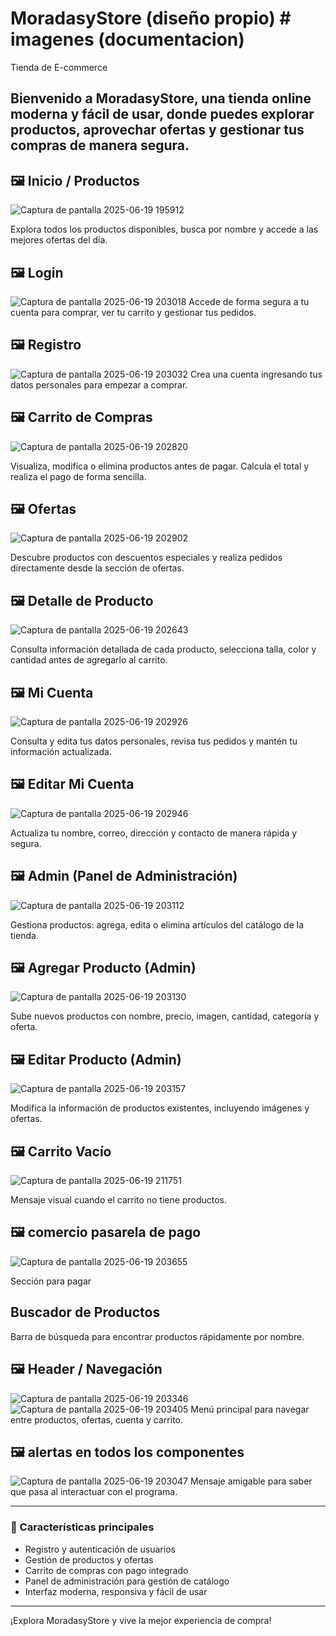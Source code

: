 # MoradasyStore (diseño propio) # imagenes (documentacion)

Tienda de E-commerce

Bienvenido a **MoradasyStore**, una tienda online moderna y fácil de usar, donde puedes explorar productos, aprovechar ofertas y gestionar tus compras de manera segura.
---

## 🖼️ Inicio / Productos
![Captura de pantalla 2025-06-19 195912](https://github.com/user-attachments/assets/0d52e36e-33ef-4793-8cdc-8588bd528d19)

Explora todos los productos disponibles, busca por nombre y accede a las mejores ofertas del día.

## 🖼️ Login
![Captura de pantalla 2025-06-19 203018](https://github.com/user-attachments/assets/15de7f02-1bc7-4d94-8573-295712e70126)
Accede de forma segura a tu cuenta para comprar, ver tu carrito y gestionar tus pedidos.

## 🖼️ Registro
![Captura de pantalla 2025-06-19 203032](https://github.com/user-attachments/assets/63a9f7a0-bdab-4481-b4fb-44f87307e441)
Crea una cuenta ingresando tus datos personales para empezar a comprar.

## 🖼️ Carrito de Compras
![Captura de pantalla 2025-06-19 202820](https://github.com/user-attachments/assets/5f38ae68-918a-4512-bb33-a021ecfdd5b0)


Visualiza, modifica o elimina productos antes de pagar. Calcula el total y realiza el pago de forma sencilla.

## 🖼️ Ofertas
![Captura de pantalla 2025-06-19 202902](https://github.com/user-attachments/assets/190fff25-cfbe-42ae-b05d-7a0bd7960643)

Descubre productos con descuentos especiales y realiza pedidos directamente desde la sección de ofertas.

## 🖼️ Detalle de Producto
![Captura de pantalla 2025-06-19 202643](https://github.com/user-attachments/assets/489d3b18-a436-46eb-8609-a867497ccccf)

Consulta información detallada de cada producto, selecciona talla, color y cantidad antes de agregarlo al carrito.

## 🖼️ Mi Cuenta
![Captura de pantalla 2025-06-19 202926](https://github.com/user-attachments/assets/3e0352a1-80c0-45bd-b5d4-12d60494f66e)

Consulta y edita tus datos personales, revisa tus pedidos y mantén tu información actualizada.

## 🖼️ Editar Mi Cuenta
![Captura de pantalla 2025-06-19 202946](https://github.com/user-attachments/assets/80ff08cb-f716-4e73-8a31-c5d1c2587d98)


Actualiza tu nombre, correo, dirección y contacto de manera rápida y segura.

## 🖼️ Admin (Panel de Administración)
![Captura de pantalla 2025-06-19 203112](https://github.com/user-attachments/assets/7a4f01a6-1ad6-4d5f-975a-9f557ce53ad5)

Gestiona productos: agrega, edita o elimina artículos del catálogo de la tienda.

## 🖼️ Agregar Producto (Admin)
![Captura de pantalla 2025-06-19 203130](https://github.com/user-attachments/assets/b126afa3-0065-4b57-b4f1-2b8b7beaff1d)

Sube nuevos productos con nombre, precio, imagen, cantidad, categoría y oferta.

## 🖼️ Editar Producto (Admin)
![Captura de pantalla 2025-06-19 203157](https://github.com/user-attachments/assets/9b694bce-da69-4c08-a419-b009465a9a0e)

Modifica la información de productos existentes, incluyendo imágenes y ofertas.

## 🖼️ Carrito Vacío
![Captura de pantalla 2025-06-19 211751](https://github.com/user-attachments/assets/e6bdffbb-079c-4b97-93e2-a2c580bc50ed)

Mensaje visual cuando el carrito no tiene productos.

## 🖼️ comercio pasarela de pago
![Captura de pantalla 2025-06-19 203655](https://github.com/user-attachments/assets/0a5debd0-00cc-42fe-a747-7701361c67d0)

Sección para pagar

## Buscador de Productos
Barra de búsqueda para encontrar productos rápidamente por nombre.

## 🖼️ Header / Navegación
![Captura de pantalla 2025-06-19 203346](https://github.com/user-attachments/assets/b32efaac-d308-4486-bd77-054b9db9c006)
![Captura de pantalla 2025-06-19 203405](https://github.com/user-attachments/assets/e18eb2a3-ed01-4b43-9006-f577cfc21679)
Menú principal para navegar entre productos, ofertas, cuenta y carrito.

## 🖼️ alertas en todos los componentes 
![Captura de pantalla 2025-06-19 203047](https://github.com/user-attachments/assets/1078aba9-9f89-4f0c-8f95-d2c2a2768b88)
Mensaje amigable para saber que pasa al interactuar con el programa.

---

### 🚀 Características principales

- Registro y autenticación de usuarios
- Gestión de productos y ofertas
- Carrito de compras con pago integrado
- Panel de administración para gestión de catálogo
- Interfaz moderna, responsiva y fácil de usar

---

¡Explora MoradasyStore y vive la mejor experiencia de compra!

